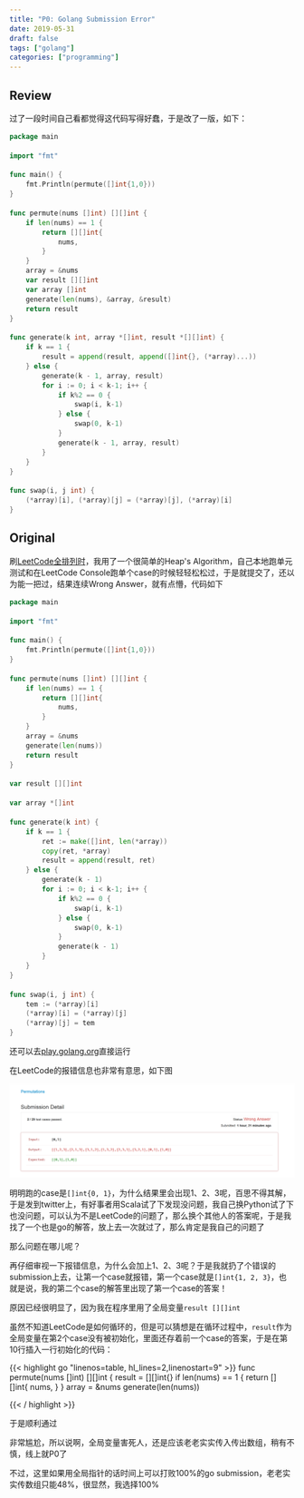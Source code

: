 ```yaml
---
title: "P0: Golang Submission Error"
date: 2019-05-31
draft: false
tags: ["golang"]
categories: ["programming"]
---
```


## Review

过了一段时间自己看都觉得这代码写得好蠢，于是改了一版，如下：

```go
package main

import "fmt"

func main() {
	fmt.Println(permute([]int{1,0}))
}

func permute(nums []int) [][]int {
	if len(nums) == 1 {
		return [][]int{
			nums,
		}
	}
	array = &nums
	var result [][]int
	var array []int
	generate(len(nums), &array, &result)
	return result
}

func generate(k int, array *[]int, result *[][]int) {
	if k == 1 {
		result = append(result, append([]int{}, (*array)...))
	} else {
		generate(k - 1, array, result)
		for i := 0; i < k-1; i++ {
			if k%2 == 0 {
				swap(i, k-1)
			} else {
				swap(0, k-1)
			}
			generate(k - 1, array, result)
		}
	}
}

func swap(i, j int) {
	(*array)[i], (*array)[j] = (*array)[j], (*array)[i]
}

```

## Original

刷[LeetCode全排列时](https://leetcode.com/problems/permutations)，我用了一个很简单的Heap's Algorithm，自己本地跑单元测试和在LeetCode Console跑单个case的时候轻轻松松过，于是就提交了，还以为能一把过，结果连续Wrong Answer，就有点懵，代码如下

```go
package main

import "fmt"

func main() {
	fmt.Println(permute([]int{1,0}))
}

func permute(nums []int) [][]int {
	if len(nums) == 1 {
		return [][]int{
			nums,
		}
	}
	array = &nums
	generate(len(nums))
	return result
}

var result [][]int

var array *[]int

func generate(k int) {
	if k == 1 {
		ret := make([]int, len(*array))
		copy(ret, *array)
		result = append(result, ret)
	} else {
		generate(k - 1)
		for i := 0; i < k-1; i++ {
			if k%2 == 0 {
				swap(i, k-1)
			} else {
				swap(0, k-1)
			}
			generate(k - 1)
		}
	}
}

func swap(i, j int) {
	tem := (*array)[i]
	(*array)[i] = (*array)[j]
	(*array)[j] = tem
}
```

还可以去[play.golang.org](https://play.golang.org/p/3-Faj8nt74g)直接运行

在LeetCode的报错信息也非常有意思，如下图

![submission-error](/images/go-submission-error/submission-detail.png)

明明跑的case是`[]int{0, 1}`，为什么结果里会出现1、2、3呢，百思不得其解，于是发到twitter上，有好事者用Scala试了下发现没问题，我自己换Python试了下也没问题，可以认为不是LeetCode的问题了，那么换个其他人的答案呢，于是我找了一个也是go的解答，放上去一次就过了，那么肯定是我自己的问题了

那么问题在哪儿呢？

再仔细审视一下报错信息，为什么会加上1、2、3呢？于是我就扔了个错误的submission上去，让第一个case就报错，第一个case就是`[]int{1, 2, 3}`，也就是说，我的第二个case的解答里出现了第一个case的答案！

原因已经很明显了，因为我在程序里用了全局变量`result [][]int`

虽然不知道LeetCode是如何循环的，但是可以猜想是在循环过程中，`result`作为全局变量在第2个case没有被初始化，里面还存着前一个case的答案，于是在第10行插入一行初始化的代码：

{{< highlight go "linenos=table, hl_lines=2,linenostart=9" >}}
func permute(nums []int) [][]int {
    result = [][]int{}
    if len(nums) == 1 {
    	return [][]int{
    		nums,
    	}
    }
    array = &nums
    generate(len(nums))

{{< / highlight >}}

于是顺利通过

非常尴尬，所以说啊，全局变量害死人，还是应该老老实实传入传出数组，稍有不慎，线上就P0了

不过，这里如果用全局指针的话时间上可以打败100%的go submission，老老实实传数组只能48%，很显然，我选择100%